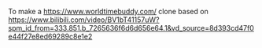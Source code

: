 To make a https://www.worldtimebuddy.com/ clone
based on https://www.bilibili.com/video/BV1bT41157uW?spm_id_from=333.851.b_7265636f6d6d656e64.1&vd_source=8d393cd47f0e44f27e8ed69289c8e1e2